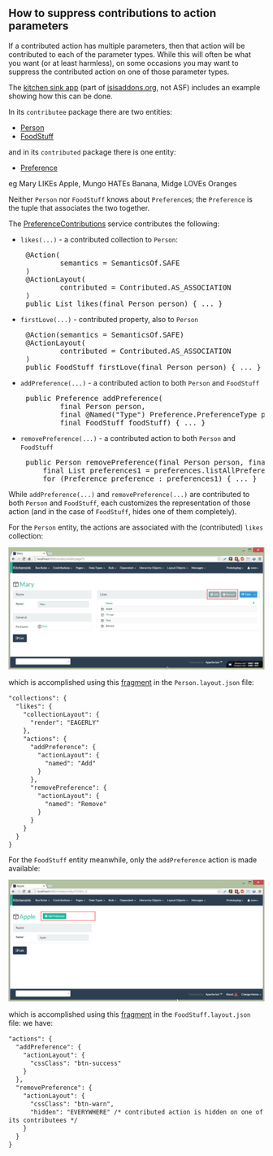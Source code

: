 How to suppress contributions to action parameters
------------------------------------------------

If a contributed action has multiple parameters, then that action will be contributed to each of the parameter types.
While this will often be what you want (or at least harmless), on some occasions you may want to suppress the contributed
action on one of those parameter types.

The [kitchen sink app](https://github.com/isisaddons/isis-app-kitchensink) (part of [isisaddons.org](http://www.isisaddons.org/), not ASF)
includes an example showing how this can be done.

In its `contributee` package there are two entities:

* [Person](https://github.com/isisaddons/isis-app-kitchensink/blob/262e3bc149ac0d82757738339af9683668f44155/dom/src/main/java/org/isisaddons/app/kitchensink/dom/contrib/contributee/Person.java)
* [FoodStuff](https://github.com/isisaddons/isis-app-kitchensink/blob/262e3bc149ac0d82757738339af9683668f44155/dom/src/main/java/org/isisaddons/app/kitchensink/dom/contrib/contributee/FoodStuff.java)

and in its `contributed` package there is one entity:

* [Preference](https://github.com/isisaddons/isis-app-kitchensink/blob/262e3bc149ac0d82757738339af9683668f44155/dom/src/main/java/org/isisaddons/app/kitchensink/dom/contrib/contributed/Preference.java)

eg Mary LIKEs Apple, Mungo HATEs Banana, Midge LOVEs Oranges

Neither `Person` nor `FoodStuff` knows about `Preference`s; the `Preference` is the tuple that associates the two together.

The [PreferenceContributions](https://github.com/isisaddons/isis-app-kitchensink/blob/262e3bc149ac0d82757738339af9683668f44155/dom/src/main/java/org/isisaddons/app/kitchensink/dom/contrib/contributed/PreferenceContributions.java) service contributes the following:

* `likes(...)` - a contributed collection to `Person`:

<pre>
    @Action(
            semantics = SemanticsOf.SAFE
    )
    @ActionLayout(
            contributed = Contributed.AS_ASSOCIATION
    )
    public List<FoodStuff> likes(final Person person) { ... }
</pre>

* `firstLove(...)` - contributed property, also to `Person`

<pre>
    @Action(semantics = SemanticsOf.SAFE)
    @ActionLayout(
            contributed = Contributed.AS_ASSOCIATION
    )
    public FoodStuff firstLove(final Person person) { ... }
</pre>

* `addPreference(...)` - a contributed action to both `Person` and `FoodStuff`

<pre>
    public Preference addPreference(
            final Person person,
            final @Named("Type") Preference.PreferenceType preferenceType,
            final FoodStuff foodStuff) { ... }
</pre>

* `removePreference(...)` - a contributed action to both `Person` and `FoodStuff`

<pre>
    public Person removePreference(final Person person, final FoodStuff foodStuff) {
        final List<Preference> preferences1 = preferences.listAllPreferences();
        for (Preference preference : preferences1) { ... }
</pre>

While `addPreference(...)` and `removePreference(...)` are contributed to both `Person` and `FoodStuff`, each customizes the representation of those action (and in the case of `FoodStuff`, hides one of them completely).

For the `Person` entity, the actions are associated with the (contributed) `likes` collection:

<img src="images/suppressing-contributions-person.png" width="800px"/>

which is accomplished using this <a href="https://github.com/isisaddons/isis-app-kitchensink/blob/262e3bc149ac0d82757738339af9683668f44155/dom/src/main/java/org/isisaddons/app/kitchensink/dom/contrib/contributee/Person.layout.json#L44-L61">fragment</a> in the `Person.layout.json` file:

    "collections": {
      "likes": {
        "collectionLayout": {
          "render": "EAGERLY"
        },
        "actions": {
          "addPreference": {
            "actionLayout": {
              "named": "Add"
            }
          },
          "removePreference": {
            "actionLayout": {
              "named": "Remove"
            }
          }
        }
      }
    }


For the `FoodStuff` entity meanwhile, only the `addPreference` action is made available:

<img src="images/suppressing-contributions-foodstuff.png" width="800px"/>

which is accomplished using this [fragment](https://github.com/isisaddons/isis-app-kitchensink/blob/262e3bc149ac0d82757738339af9683668f44155/dom/src/main/java/org/isisaddons/app/kitchensink/dom/contrib/contributee/FoodStuff.layout.json#L48-L59) in the `FoodStuff.layout.json` file: we have:

    "actions": {
      "addPreference": {
        "actionLayout": {
          "cssClass": "btn-success"
        }
      },
      "removePreference": {
        "actionLayout": {
          "cssClass": "btn-warn",
          "hidden": "EVERYWHERE" /* contributed action is hidden on one of its contributees */
        }
      }
    }
